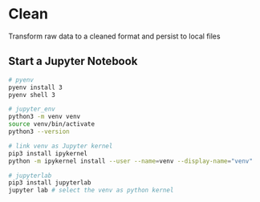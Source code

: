 # Clean

Transform raw data to a cleaned format and persist to local files

## Start a Jupyter Notebook


```bash
# pyenv
pyenv install 3
pyenv shell 3

# jupyter_env
python3 -m venv venv
source venv/bin/activate
python3 --version

# link venv as Jupyter kernel
pip3 install ipykernel
python -m ipykernel install --user --name=venv --display-name="venv"

# jupyterlab
pip3 install jupyterlab
jupyter lab # select the venv as python kernel
```

